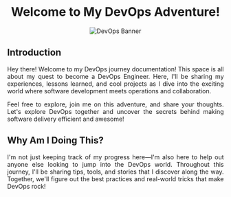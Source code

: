 <div align="justify">
<div align="center">
  <h1>Welcome to My DevOps Adventure!</h1>
  <img src="https://github.com/rxyhn/DevOps/assets/93292023/b0363ced-ecff-45ea-859c-869d3b79b439" alt="DevOps Banner">
</div>

## Introduction

Hey there! Welcome to my DevOps journey documentation! This space is all about my quest to become a DevOps Engineer. Here, I'll be sharing my experiences, lessons learned, and cool projects as I dive into the exciting world where software development meets operations and collaboration.

Feel free to explore, join me on this adventure, and share your thoughts. Let's explore DevOps together and uncover the secrets behind making software delivery efficient and awesome!

## Why Am I Doing This?

I'm not just keeping track of my progress here—I'm also here to help out anyone else looking to jump into the DevOps world. Throughout this journey, I'll be sharing tips, tools, and stories that I discover along the way. Together, we'll figure out the best practices and real-world tricks that make DevOps rock!

</div>
